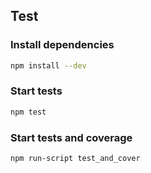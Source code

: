 ## Test

### Install dependencies

```bash
npm install --dev 
```

### Start tests

```bash
npm test
```

### Start tests and coverage

```bash
npm run-script test_and_cover
```